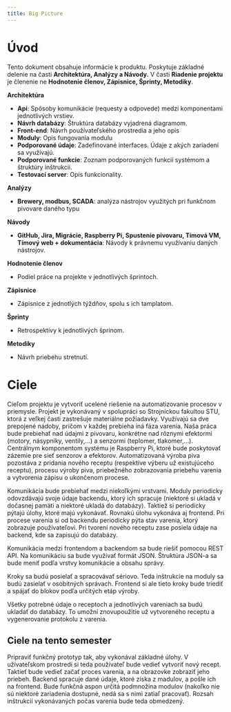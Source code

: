 ```yaml
---
title: Big Picture
---
```



# Úvod
Tento dokument obsahuje informácie k produktu. Poskytuje základné delenie na časti **Architektúra, Analýzy a Návody.** V časti **Riadenie projektu** je členenie ne **Hodnotenie členov, Zápisnice, Šprinty, Metodiky**. 

**Architektúra**
- **Api**: Spôsoby komunikácie (requesty a odpovede) medzi komponentami jednotlivých vrstiev.
- **Návrh databázy**: Štruktúra databázy vyjadrená diagramom.
- **Front-end**: Návrh používateľského prostredia a jeho opis
- **Moduly**: Opis fungovania modulu
- **Podporované údaje**: Zadefinované interfaces. Údaje z akých zariadení sa využívajú.
- **Podporované funkcie**: Zoznam podporovaných funkcií systémom a štruktúry inštrukcii.
- **Testovací server**: Opis funkcionality.

**Analýzy**
- **Brewery, modbus, SCADA**: analýza nástrojov využitých pri funkčnom pivovare daného typu

**Návody**
- **GitHub, Jira, Migrácie, Raspberry Pi, Spustenie pivovaru, Tímová VM, Tímový web + dokumentácia**: Návody k právnemu využívaniu daných nástrojov.

**Hodnotenie členov**
- Podiel práce na projekte v jednotlivých šprintoch.

**Zápisnice**
- Zápisnice z jednotlých týždňov, spolu s ich tamplatom.

**Šprinty**
- Retrospektívy k jednotlivých šprinom.

**Metodiky**
- Návrh priebehu stretnutí.

# Ciele
Cieľom projektu je vytvoriť ucelené riešenie na automatizovanie procesov v priemysle. Projekt je vykonávaný v spolupráci so Strojníckou fakultou STU, ktorá z veľkej časti zastrešuje materiálne požiadavky. Využívajú sa dve prepojené nádoby, pričom v každej prebieha iná fáza varenia. Naša práca bude prebiehať nad údajmi z pivovaru, konkrétne nad rôznymi efektormi (motory, násypníky, ventily,...) a senzormi (teplomer, tlakomer,...). Centrálnym komponentom systému je Raspberry Pi, ktoré bude poskytovať zázemie pre sieť senzorov a efektorov. Automatizovaná výroba piva pozostáva z pridania nového receptu (respektíve výberu už existujúceho receptu), procesu výroby piva, priebežného zobrazovania priebehu varenia a vytvorenia zápisu o ukončenom procese.

Komunikácia bude prebiehať medzi niekoľkými vrstvami. Moduly periodicky odovzdávajú svoje údaje backendu, ktorý ich spracuje (niektoré si ukladá v dočasnej pamäti a niektoré ukladá do databázy). Taktiež si periodicky pýtajú úlohy, ktoré majú vykonávať. Rovnakú úlohu vykonáva aj frontend. Pri procese varenia si od backendu periodicky pýta stav varenia, ktorý zobrazuje používateľovi. Pri tvorení nového receptu zase posiela údaje na backend, kde sa zapisujú do databázy.

Komunikácia medzi frontendom a backendom sa bude riešiť pomocou REST API. Na komunikáciu sa bude využívať formát JSON. Štruktúra JSON-a sa bude meniť podľa vrstvy komunikácie a obsahu správy.

Kroky sa budú posielať a spracovávať sériovo. Teda inštrukcie na moduly sa budú zasielať v osobitných správach. Frontend si ale tieto kroky bude triediť a spájať do blokov podľa určitých etáp výroby.

Všetky potrebné údaje o receptoch a jednotlivých vareniach sa budú ukladať do databázy. To umožní znovupoužitie už vytvoreného receptu a vygenerovanie protokolu z varenia.

## Ciele na tento semester
Pripraviť funkčný prototyp tak, aby vykonával základné úlohy. V užívateľskom prostredí si teda používateľ bude vedieť vytvoriť nový recept. Taktieť bude vedieť začať proces varenia, a na obrazovke zobraziť jeho priebeh. Backend spracuje dané údaje, ktoré získa z madulov, a pošle ich na frontend. Bude funkčná aspon určitá podmnožina modulov (nakoľko nie sú niektoré zariadenia dostupné, nedá sa s nimi zatiaľ pracovať). 
Rozsah inštrukcií vykonávaných počas varenia bude teda obmedzený. 



